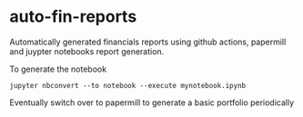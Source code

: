 # auto-fin-reports
Automatically generated financials reports using github actions, papermill and juypter notebooks report generation.


To generate the notebook  

```
jupyter nbconvert --to notebook --execute mynotebook.ipynb
```

Eventually switch over to papermill to generate a basic portfolio periodically